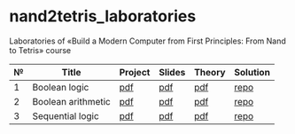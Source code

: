 # nand2tetris_laboratories

Laboratories of «Build a Modern Computer from First Principles: From Nand to Tetris» course 

| № | Title | Project | Slides | Theory | Solution |
|---|-------|---------|--------|--------|----------|
| 1 | Boolean logic | [pdf](https://github.com/PatriotRossii/nand2tetris_materials/blob/98c4c54957e844caafb8fa07a3fbf306320ec6c0/projects/project_01/project.pdf) | [pdf](https://github.com/PatriotRossii/nand2tetris_materials/blob/98c4c54957e844caafb8fa07a3fbf306320ec6c0/projects/project_01/slides.pdf) | [pdf](https://github.com/PatriotRossii/nand2tetris_materials/blob/98c4c54957e844caafb8fa07a3fbf306320ec6c0/projects/project_01/theory.pdf) | [repo](https://github.com/PatriotRossii/nand2tetris_laboratories_0) |
| 2 | Boolean arithmetic | [pdf](https://github.com/PatriotRossii/nand2tetris_materials/blob/3016d29c6912a38ca5872497db1e8ccee7b61578/projects/project_02/project.pdf) | [pdf](https://github.com/PatriotRossii/nand2tetris_materials/blob/3016d29c6912a38ca5872497db1e8ccee7b61578/projects/project_02/slides.pdf) | [pdf](https://github.com/PatriotRossii/nand2tetris_materials/blob/3016d29c6912a38ca5872497db1e8ccee7b61578/projects/project_02/theory.pdf) | [repo](https://github.com/PatriotRossii/nand2tetris_laboratories_1) |
| 3 | Sequential logic | [pdf](https://github.com/PatriotRossii/nand2tetris_materials/blob/8e154d398f1fca0c19b082c8481815eb4fd32778/projects/project_03/project.pdf) | [pdf](https://github.com/PatriotRossii/nand2tetris_materials/blob/8e154d398f1fca0c19b082c8481815eb4fd32778/projects/project_03/slides.pdf) | [pdf](https://github.com/PatriotRossii/nand2tetris_materials/blob/8e154d398f1fca0c19b082c8481815eb4fd32778/projects/project_03/theory.pdf) | [repo](https://github.com/PatriotRossii/nand2tetris_laboratories_2) |
